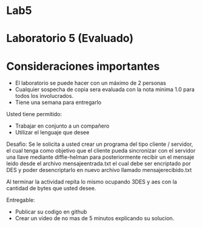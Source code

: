 # Lab5

# Laboratorio 5 (Evaluado)
# Consideraciones importantes 

  - El laboratorio se puede hacer con un máximo de 2 personas
  - Cualquier sospecha de copia sera evaluada con la nota minima 1.0 para todos los involucrados.
  - Tiene una semana para entregarlo
 
Usted tiene permitido:
  - Trabajar en conjunto a un compañero
  - Utilizar el lenguaje que desee

Desafio:
  Se le solicita a usted crear un programa  del tipo cliente / servidor, el cual tenga como objetivo que el cliente pueda sincronizar con el servidor una llave mediante diffie-helman para posteriormente recibir un  el mensaje leido desde el archivo mensajeentrada.txt el cual debe ser  encriptado por DES  y poder desencriptarlo en nuevo archivo llamado mensajerecibido.txt
  
  Al terminar la actividad repita lo mismo ocupando 3DES y aes con la cantidad de bytes que usted desee.

  
 Entregable:
  - Publicar su codigo en github
  - Crear un video de no mas de 5 minutos explicando su solucion.
  
